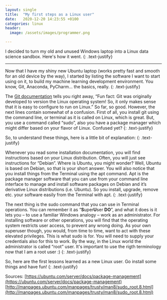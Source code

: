 ```yaml
---
layout: single
title:  "My first steps as a Linux user"
date:   2020-12-20 14:23:55 +0100
categories: linux
header:
  image: /assets/images/programmer.png

---
```


I decided to turn my old and unused Windows laptop into a Linux data science sandbox. Here's how it went.
{: .text-justify}

---

Now that I have my shiny new Ubuntu laptop (works pretty fast and smooth for an old device by the way), I started by listing the software I want to start using on it, to build my machine learning development environment. You know, Git, Anaconda, PyCharm... the basics, really.
{: .text-justify}

The [Git documentation](https://github.com/git-guides/install-git) tells you right away, “Fun fact: Git was originally developed to version the Linux operating system! So, it only makes sense that it is easy to configure to run on Linux.” So far, so good. However, the next lines contain somewhat of a confusion. First of all, you install git using the command line, or terminal as it is called on Linux, which is great. But, you use a command called “sudo”, also you have a package manager which might differ based on your flavor of Linux. Confused yet?
{: .text-justify}

So, to understand these things, here is a little bit of explanation:
{: .text-justify}

Whenever you read some installation documentation, you will find instructions based on your Linux distribution. Often, you will just see instructions for “Debian”. Where is Ubuntu, you might wonder? Well, Ubuntu is based on Debian, so that is your short answer. You will also notice that you install things from the Terminal using the apt command. Apt is the package manager software that you can use from your command line interface to manage and install software packages on Debian and it’s derivative Linux distributions (i.e. Ubuntu). So you install, upgrade, remove etc. your software easily from the Terminal with apt. 
{: .text-justify}

The next thing is the sudo command that you can use in Terminal operations. You can remember it as “**S**uper**U**ser **DO**”, and what it does is it lets you – to use a familiar Windows analogy – work as an administrator. For installing software or other operations, you will find that the operating system restricts user access, to prevent any wrong doing. As your own superuser though, you would, from time to time, want to act with these elevated privileges. This is what sudo is for. You will need to supply your credentials also for this to work. By the way, in the Linux world the administrator is called “root” user. It's important to use the rigth terminology now that I am a root user :)
{: .text-justify}

So, here are the first lessons learned as a new Linux user. Go install some things and have fun!
{: .text-justify}

Sources:
[https://ubuntu.com/server/docs/package-management](https://ubuntu.com/server/docs/package-management)
[http://manpages.ubuntu.com/manpages/trusty/man8/sudo_root.8.html](http://manpages.ubuntu.com/manpages/trusty/man8/sudo_root.8.html)

